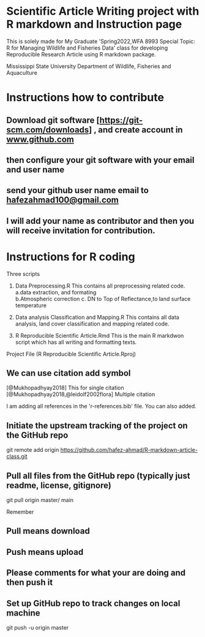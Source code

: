 # Scientific Article Writing project with R markdown and Instruction page

This is solely made for My Graduate 'Spring2022,WFA 8993 Special Topic: R for Managing Wildlife and Fisheries Data' class for developing Reproducible Research Article using R markdown package.

Mississippi State University
Department of Wildlife, Fisheries and Aquaculture

# Instructions how to contribute 
## Download git software [https://git-scm.com/downloads] , and create account in www.github.com
## then configure your git software with your email and user name
## send your github user name email to hafezahmad100@gmail.com  
## I will add your name as contributor and then you will receive invitation for contribution.

# Instructions for R coding 

Three scripts
1. Data Preprocessing.R
This contains all preprocessing related code.
 a.data extraction, and formating  
 b.Atmospheric correction 
 c. DN to Top of Reflectance,to land surface temperature
 
2. Data analysis Classification and Mapping.R
This contains all data analysis, land cover classification and mapping related code. 
3. R Reproducible Scientific Article.Rmd
This is the main R markdwon script which has all writing and formatting texts.

Project File (R Reproducible Scientific Article.Rproj)

## We can use citation add symbol 
[@Mukhopadhyay2018] This for single citation
[@Mukhopadhyay2018,@leidolf2002flora] Multiple citation 

I am adding all references in  the 'r-references.bib' file. You can also added.

## Initiate the upstream tracking of the project on the GitHub repo 

git remote add origin <https://github.com/hafez-ahmad/R-markdown-article-class.git>

## Pull all files from the GitHub repo (typically just readme, license, gitignore)

git pull origin master/ main

Remember 
## Pull means download 
## Push means upload
## Please comments for what your are doing and then push it

## Set up GitHub repo to track changes on local machine 

git push -u origin master